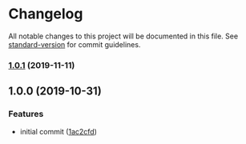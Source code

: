 # Changelog

All notable changes to this project will be documented in this file. See [standard-version](https://github.com/conventional-changelog/standard-version) for commit guidelines.

### [1.0.1](https://github.com/rickkky/combine-class-names/compare/v1.0.0...v1.0.1) (2019-11-11)

## 1.0.0 (2019-10-31)

### Features

- initial commit ([1ac2cfd](https://github.com/rickkky/combine-class-names/commit/1ac2cfde4fedcfa61532b1fb9275530589eb18d9))
